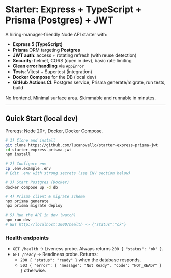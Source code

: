 # Starter: Express + TypeScript + Prisma (Postgres) + JWT

A hiring-manager-friendly Node API starter with:

- **Express 5 (TypeScript)**
- **Prisma** ORM targeting **Postgres**
- **JWT auth**: access + rotating refresh (with reuse detection)
- **Security**: helmet, CORS (open in dev), basic rate limiting
- **Clean error handling** via `AppError`
- **Tests**: Vitest + Supertest (integration)
- **Docker Compose** for the DB (local dev)
- **GitHub Actions CI**: Postgres service, Prisma generate/migrate, run tests, build

No frontend. Minimal surface area. Skimmable and runnable in minutes.

---

## Quick Start (local dev)

Prereqs: Node 20+, Docker, Docker Compose.

```bash
# 1) Clone and install
git clone https://github.com/lucanovello/starter-express-prisma-jwt
cd starter-express-prisma-jwt
npm install

# 2) Configure env
cp .env.example .env
# Edit .env with strong secrets (see ENV section below)

# 3) Start Postgres (Docker)
docker compose up -d db

# 4) Prisma client & migrate schema
npx prisma generate
npx prisma migrate deploy

# 5) Run the API in dev (watch)
npm run dev
# GET http://localhost:3000/health -> {"status":"ok"}
```

### Health endpoints

- `GET /health` → Liveness probe. Always returns `200 { "status": "ok" }`.
- `GET /ready` → Readiness probe. Returns:
  - `200 { "status": "ready" }` when the database responds,
  - `503 { "error": { "message": "Not Ready", "code": "NOT_READY" } }` otherwise.
